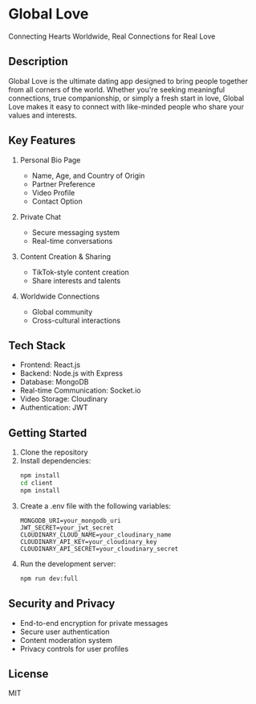 # Global Love

Connecting Hearts Worldwide, Real Connections for Real Love

## Description

Global Love is the ultimate dating app designed to bring people together from all corners of the world. Whether you're seeking meaningful connections, true companionship, or simply a fresh start in love, Global Love makes it easy to connect with like-minded people who share your values and interests.

## Key Features

1. Personal Bio Page
   - Name, Age, and Country of Origin
   - Partner Preference
   - Video Profile
   - Contact Option

2. Private Chat
   - Secure messaging system
   - Real-time conversations

3. Content Creation & Sharing
   - TikTok-style content creation
   - Share interests and talents

4. Worldwide Connections
   - Global community
   - Cross-cultural interactions

## Tech Stack

- Frontend: React.js
- Backend: Node.js with Express
- Database: MongoDB
- Real-time Communication: Socket.io
- Video Storage: Cloudinary
- Authentication: JWT

## Getting Started

1. Clone the repository
2. Install dependencies:
   ```bash
   npm install
   cd client
   npm install
   ```
3. Create a .env file with the following variables:
   ```
   MONGODB_URI=your_mongodb_uri
   JWT_SECRET=your_jwt_secret
   CLOUDINARY_CLOUD_NAME=your_cloudinary_name
   CLOUDINARY_API_KEY=your_cloudinary_key
   CLOUDINARY_API_SECRET=your_cloudinary_secret
   ```
4. Run the development server:
   ```bash
   npm run dev:full
   ```

## Security and Privacy

- End-to-end encryption for private messages
- Secure user authentication
- Content moderation system
- Privacy controls for user profiles

## License

MIT
